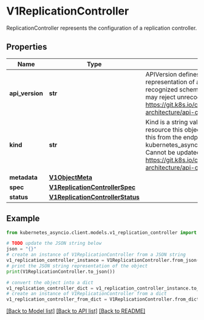 # V1ReplicationController

ReplicationController represents the configuration of a replication controller.

## Properties

Name | Type | Description | Notes
------------ | ------------- | ------------- | -------------
**api_version** | **str** | APIVersion defines the versioned schema of this representation of an object. Servers should convert recognized schemas to the latest internal value, and may reject unrecognized values. More info: https://git.k8s.io/community/contributors/devel/sig-architecture/api-conventions.md#resources | [optional] 
**kind** | **str** | Kind is a string value representing the REST resource this object represents. Servers may infer this from the endpoint the kubernetes_asyncio.client submits requests to. Cannot be updated. In CamelCase. More info: https://git.k8s.io/community/contributors/devel/sig-architecture/api-conventions.md#types-kinds | [optional] 
**metadata** | [**V1ObjectMeta**](V1ObjectMeta.md) |  | [optional] 
**spec** | [**V1ReplicationControllerSpec**](V1ReplicationControllerSpec.md) |  | [optional] 
**status** | [**V1ReplicationControllerStatus**](V1ReplicationControllerStatus.md) |  | [optional] 

## Example

```python
from kubernetes_asyncio.client.models.v1_replication_controller import V1ReplicationController

# TODO update the JSON string below
json = "{}"
# create an instance of V1ReplicationController from a JSON string
v1_replication_controller_instance = V1ReplicationController.from_json(json)
# print the JSON string representation of the object
print(V1ReplicationController.to_json())

# convert the object into a dict
v1_replication_controller_dict = v1_replication_controller_instance.to_dict()
# create an instance of V1ReplicationController from a dict
v1_replication_controller_from_dict = V1ReplicationController.from_dict(v1_replication_controller_dict)
```
[[Back to Model list]](../README.md#documentation-for-models) [[Back to API list]](../README.md#documentation-for-api-endpoints) [[Back to README]](../README.md)



